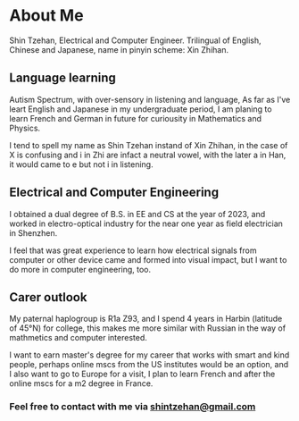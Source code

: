 # About Me

Shin Tzehan, Electrical and Computer Engineer. Trilingual of English, Chinese and Japanese, name in pinyin scheme: Xin Zhihan.

## Language learning

Autism Spectrum, with over-sensory in listening and language, As far as I've leart English and Japanese in my undergraduate period, I am planing to learn French and German in future for curiousity in Mathematics and Physics.

I tend to spell my name as Shin Tzehan instand of Xin Zhihan, in the case of X is confusing and i in Zhi are infact a neutral vowel, with the later a in Han, it would came to e but not i in listening.

## Electrical and Computer Engineering
I obtained a dual degree of B.S. in EE and CS at the year of 2023, and worked in electro-optical industry for the near one year as field electrician in Shenzhen.

I feel that was great experience to learn how electrical signals from computer or other device came and formed into visual impact, but I want to do more in computer engineering, too.

## Carer outlook
My paternal haplogroup is R1a Z93, and I spend 4 years in Harbin (latitude of 45°N) for college, this makes me more similar with Russian in the way of mathmetics and computer interested.

I want to earn master's degree for my career that works with smart and kind people, perhaps online mscs from the US institutes would be an option, and I also want to go to Europe for a visit, I plan to learn French and after the online mscs for a m2 degree in France.

### Feel free to contact with me via <shintzehan@gmail.com>
